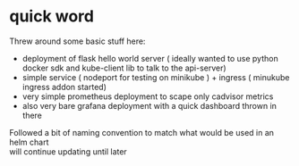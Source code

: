 # quick word

Threw around some basic stuff here:
- deployment of flask hello world server ( ideally wanted to use python docker sdk and kube-client lib to talk to the api-server)
- simple service ( nodeport for testing on minikube ) + ingress ( minukube ingress addon started)
- very simple prometheus deployment to scape only cadvisor metrics
- also very bare grafana deployment with a quick dashboard thrown in there

Followed a bit of naming convention to match what would be used in an helm chart\
will continue updating until later
